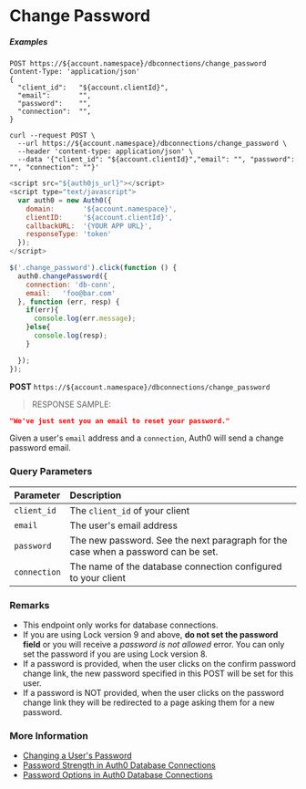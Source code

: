 # Change Password

<h5 class="code-snippet-title">Examples</h5>

```http
POST https://${account.namespace}/dbconnections/change_password
Content-Type: 'application/json'
{
  "client_id":   "${account.clientId}",
  "email":       "",
  "password":    "",
  "connection":  "",
}
```

```shell
curl --request POST \
  --url https://${account.namespace}/dbconnections/change_password \
  --header 'content-type: application/json' \
  --data '{"client_id": "${account.clientId}","email": "", "password": "", "connection": ""}'
```

```javascript
<script src="${auth0js_url}"></script>
<script type="text/javascript">
  var auth0 = new Auth0({
    domain:       '${account.namespace}',
    clientID:     '${account.clientId}',
    callbackURL:  '{YOUR APP URL}',
    responseType: 'token'
  });
</script>

$('.change_password').click(function () {
  auth0.changePassword({
    connection: 'db-conn',
    email:   'foo@bar.com'
  }, function (err, resp) {
    if(err){
      console.log(err.message);
    }else{
      console.log(resp);
    }

  });
});
```

**POST** `https://${account.namespace}/dbconnections/change_password`

> RESPONSE SAMPLE:

```JSON
"We've just sent you an email to reset your password."
```

Given a user's `email` address and a `connection`, Auth0 will send a change password email.

### Query Parameters

| Parameter        | Description |
|:-----------------|:------------|
| `client_id`      | The `client_id` of your client |
| `email`          | The user's email address |
| `password `      | The new password. See the next paragraph for the case when a password can be set. |
| `connection`     | The name of the database connection configured to your client |

### Remarks

- This endpoint only works for database connections.
- If you are using Lock version 9 and above, **do not set the password field** or you will receive a *password is not allowed* error. You can only set the password if you are using Lock version 8.
- If a password is provided, when the user clicks on the confirm password change link, the new password specified in this POST will be set for this user.
- If a password is NOT provided, when the user clicks on the password change link they will be redirected to a page asking them for a new password.


### More Information

- [Changing a User's Password](/connections/database/password-change)
- [Password Strength in Auth0 Database Connections](/connections/database/password-strength)
- [Password Options in Auth0 Database Connections](/connections/database/password-options)
